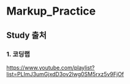 # Markup_Practice

## Study 출처

### 1. 코딩랩

https://www.youtube.com/playlist?list=PLImJ3umGjxdD3ov2lwg0SM5rxz5v9FjOf
